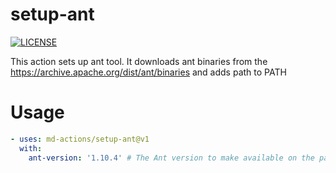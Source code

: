 # setup-ant
[![LICENSE](https://img.shields.io/github/license/md-actions/setup-ant)](https://github.com/ambientlight/md-actions/setup-ant/main/LICENSE)

This action sets up ant tool. It downloads ant binaries from the https://archive.apache.org/dist/ant/binaries and adds path to PATH

   
# Usage
```yaml
- uses: md-actions/setup-ant@v1
  with:
    ant-version: '1.10.4' # The Ant version to make available on the path.
```
